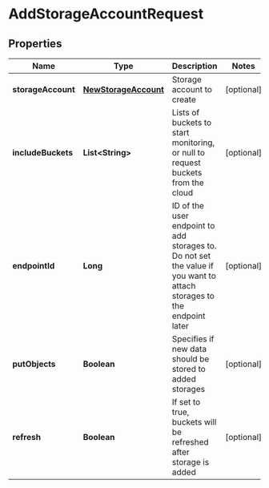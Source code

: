 
# AddStorageAccountRequest

## Properties
Name | Type | Description | Notes
------------ | ------------- | ------------- | -------------
**storageAccount** | [**NewStorageAccount**](NewStorageAccount.md) | Storage account to create |  [optional]
**includeBuckets** | **List&lt;String&gt;** | Lists of buckets to start monitoring, or null to request buckets from the cloud |  [optional]
**endpointId** | **Long** | ID of the user endpoint to add storages to. Do not set the value if you want to attach storages to the endpoint later |  [optional]
**putObjects** | **Boolean** | Specifies if new data should be stored to added storages |  [optional]
**refresh** | **Boolean** | If set to true, buckets will be refreshed after storage is added |  [optional]



